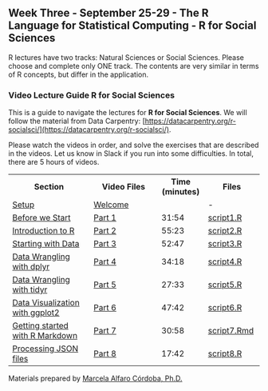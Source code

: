 ## Week Three - September 25-29 - The R Language for Statistical Computing - R for Social Sciences

R lectures have two tracks: Natural Sciences or Social Sciences. Please choose and complete only ONE track. The contents are very similar in terms of R concepts, but differ in the application. 

### Video Lecture Guide R for Social Sciences

This is a guide to navigate the lectures for **R for Social Sciences**. We will follow the material from Data Carpentry: [https://datacarpentry.org/r-socialsci/](https://datacarpentry.org/r-socialsci/).

Please watch the videos in order, and solve the exercises that are described in the videos. Let us know in Slack if you run into some difficulties. In total, there are 5 hours of videos.

<table style="width:100%">
  <tr>
    <th width="30%">  Section </th>
    <th width="25%">  Video Files </th>
    <th width="5%">   Time (minutes) </th>
    <th width="10%">   Files </th>
  </tr>
  <tr>
    <td width="30%">  <a href="https://datacarpentry.org/r-socialsci/index.html"> Setup</a> </td>
    <td width="25%">  <a href="https://vimeo.com/manage/videos/866179764"> Welcome </a> </td>
    <td width="5%">    </td>
    <td width="10%">  - </td>
  </tr>
  <tr>
    <td width="30%">  <a href="https://datacarpentry.org/r-socialsci/00-intro.html">Before we Start</a>  </td>
    <td width="25%">  <a href="https://vimeo.com/manage/videos/851552159"> Part 1 </a> </td>
    <td width="5%">  31:54 </td>
    <td width="10%">    <a href="scripts/script1.R"> script1.R </a>  </td>
  </tr>
  <tr>
    <td width="30%">  <a href="https://datacarpentry.org/r-socialsci/01-intro-to-r.html">Introduction to R</a>  </td>
    <td width="25%">  <a href="https://vimeo.com/manage/videos/851552372"> Part 2 </a> </td>
    <td width="5%">  55:23 </td>
    <td width="10%">    <a href="scripts/script2.R"> script2.R </a>  </td>
  </tr>
  <tr>
    <td width="30%">  <a href="https://datacarpentry.org/r-socialsci/02-starting-with-data.html">Starting with Data</a>  </td>
    <td width="25%">  <a href="https://vimeo.com/manage/videos/851552824"> Part 3 </a> </td>
    <td width="5%">  52:47 </td>
    <td width="10%">    <a href="scripts/script3.R"> script3.R </a>  </td>
  </tr>
  <tr>
    <td width="30%">  <a href="https://datacarpentry.org/r-socialsci/03-dplyr.html">Data Wrangling with dplyr</a> </td>
    <td width="25%">  <a href="https://vimeo.com/manage/videos/851553339"> Part 4 </a> </td>
    <td width="5%">  34:18 </td>
    <td width="10%">    <a href="scripts/script4.R"> script4.R </a>  </td>
  </tr>
  <tr>
    <td width="30%">  <a href="https://datacarpentry.org/r-socialsci/04-tidyr.html">Data Wrangling with tidyr</a> </td>
    <td width="25%">  <a href="https://vimeo.com/manage/videos/851553665"> Part 5 </a> </td>
    <td width="5%">  27:33 </td>
    <td width="10%">    <a href="scripts/script5.R"> script5.R </a>  </td>
  </tr>
  <tr>
    <td width="30%">  <a href="https://datacarpentry.org/r-socialsci/05-ggplot2.html">Data Visualization with ggplot2</a>  </td>
    <td width="25%">  <a href="https://vimeo.com/manage/videos/851553926"> Part 6 </a> </td>
    <td width="5%">  47:42 </td>
    <td width="10%">    <a href="scripts/script6.R"> script6.R </a>  </td>
  </tr>
  <tr>
    <td width="30%"> <a href="https://datacarpentry.org/r-socialsci/06-rmarkdown.html"> Getting started with R Markdown </a>  </td>
    <td width="25%">  <a href="https://vimeo.com/manage/videos/851554312"> Part 7 </a> </td>
    <td width="5%">  30:58 </td>
    <td width="10%">    <a href="scripts/script7.Rmd"> script7.Rmd </a>  </td>
  </tr>
  <tr>
    <td width="30%"> <a href="https://datacarpentry.org/r-socialsci/07-json.html">Processing JSON files</a>  </td>
    <td width="25%">  <a href="https://vimeo.com/manage/videos/851554622"> Part 8 </a> </td>
    <td width="5%">  17:42 </td>
    <td width="10%">    <a href="scripts/script8.R"> script8.R </a>  </td>
  </tr>
</table>

Materials prepared by [Marcela Alfaro Córdoba, Ph.D.](https://malfaro.netlify.app/)
